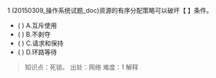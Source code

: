 1
(20150309_操作系统试题_doc)资源的有序分配策略可以破坏【 】条件。
- ( ) A.互斥使用 
- ( ) B.不剥夺 
- ( ) C.请求和保持 
- ( ) D.环路等待

> 知识点：死锁。
> 出处：网络
> 难度：1
> 解释
